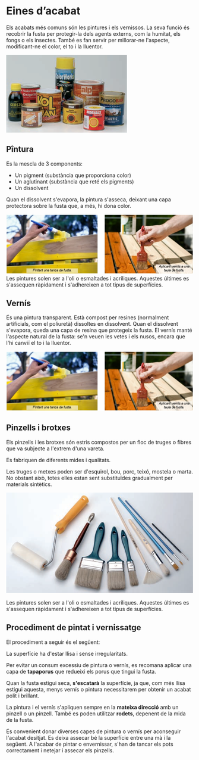# Eines d’acabat

Els acabats més comuns són les pintures i els vernissos. La seva funció és recobrir la fusta per protegir-la dels agents externs, com la humitat, els fongs o els insectes. També es fan servir per millorar-ne l'aspecte, modificant-ne el color, el to i la lluentor.

![imagen](media/image54.png)

## Pîntura

Es la mescla de 3 components:

- Un pigment (substància que proporciona color)
- Un aglutinant (substància que reté els pigments)
- Un dissolvent

Quan el dissolvent s'evapora, la pintura s'asseca, deixant una capa protectora sobre la fusta que, a més, hi dona color.

![imagen](media/image55.jpeg)Les pintures solen ser a l'oli o esmaltades i acríliques. Aquestes últimes es s'assequen ràpidament i s'adhereixen a tot tipus de superfícies.

## Vernís

És una pintura transparent. Està compost per resines (normalment artificials, com el poliuretà) dissoltes en dissolvent. Quan el dissolvent s'evapora, queda una capa de resina que protegeix la fusta. El vernís manté l'aspecte natural de la fusta: se'n veuen les vetes i els nusos, encara que l'hi canviï el to i la lluentor.

![imagen](media/image56.png)

## Pinzells i brotxes

Els pinzells i les brotxes són estris compostos per un floc de truges o fibres que va subjecte a l'extrem d'una vareta.

Es fabriquen de diferents mides i qualitats.

Les truges o metxes poden ser d'esquirol, bou, porc, teixó, mostela o marta.  No obstant això, totes elles estan sent substituïdes gradualment per materials sintètics.

![imagen](media/image57.png)

Les pintures solen ser a l'oli o esmaltades i acríliques. Aquestes últimes es s'assequen ràpidament i s'adhereixen a tot tipus de superfícies.

## Procediment de pintat i vernissatge

El procediment a seguir és el següent:

La superfície ha d'estar llisa i sense irregularitats.

Per evitar un consum excessiu de pintura o vernís, es recomana aplicar una capa de **tapaporus** que redueixi els porus que tingui la fusta.

Quan la fusta estigui seca, **s'escatarà** la superfície, ja que, com més llisa estigui aquesta, menys vernís o pintura necessitarem per obtenir un acabat polit i brillant.

La pintura i el vernís s'apliquen sempre en la **mateixa direcció** amb un pinzell o un pinzell. També es poden utilitzar **rodets**, depenent de la mida de la fusta.

És convenient donar diverses capes de pintura o vernís per aconseguir l'acabat desitjat. Es deixa assecar bé la superfície entre una mà i la següent. A l'acabar de pintar o envernissar, s'han de tancar els pots correctament i netejar i assecar els pinzells.
